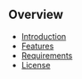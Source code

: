 ## Overview

- [Introduction](/platform2/overview)
- [Features](/platform2/overview#features)
- [Requirements](/platform2/overview#requirements)
- [License](/platform2/overview#license)